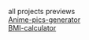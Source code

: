 all projects previews <br/>
[Anime-pics-generator](https://codepen.io/RISHITH-REDDY-RR/full/GRXMvzy)  
[BMI-calculator](https://codepen.io/RISHITH-REDDY-RR/full/oNPGGNw)
